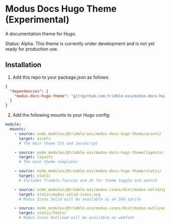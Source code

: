 # Modus Docs Hugo Theme (Experimental)

A documentation theme for Hugo.

Status: Alpha. This theme is currently under development and is not yet ready for production use.

## Installation

1. Add this repo to your package.json as follows:

```json
{
  "dependencies": {
    "modus-docs-hugo-theme": "git+github.com:trimble-oss/modus-docs-hugo-theme.git"
  }
}
```

2. Add the following mounts to your Hugo config:

```yml
module:
  mounts:
    - source: node_modules/@trimble-oss/modus-docs-hugo-theme/assets/
      target: assets
      # The main theme CSS and JavaScript

    - source: node_modules/@trimble-oss/modus-docs-hugo-theme/layouts/
      target: layouts
      # The main theme templates

    - source: node_modules/@trimble-oss/modus-docs-hugo-theme/static/
      target: static
      # Includes Trimble favicon and JS for theme toggle and search

    - source: node_modules/@trimble-oss/modus-icons/dist/modus-solid/sprites/modus-icons.svg
      target: static/modus-solid-icons.svg
      # Modus Icons Solid will be available as an SVG sprite

    - source: node_modules/@trimble-oss/modus-icons/dist/modus-outlined/fonts/
      target: static/fonts/
      # Modus Icons Outlined will be available as webfont
```
